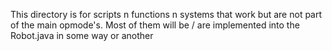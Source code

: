 This directory is for scripts n functions n systems that work but are not part of the main opmode's. Most of them will be / are implemented into the Robot.java in some way or another